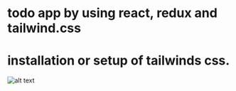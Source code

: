 # todo app by using react, redux and tailwind.css
# installation or setup of tailwinds css.
![alt text](<personaltodo.png>)


